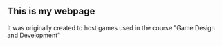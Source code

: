 ## This is my webpage

It was originally created to host games used in the course "Game Design and Development"
